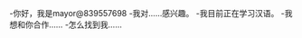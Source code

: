 -你好，我是mayor@839557698
-我对……感兴趣。
-我目前正在学习汉语。
-我想和你合作……
-怎么找到我……

<!---
839557698/839557698是一个特殊的存储库，因为它的'readme.Mdbiomal（这个文件）出现在您的GitHub配置文件中。
您可以单击预览链接查看更改。
--->
